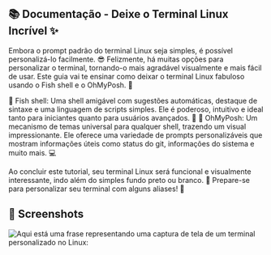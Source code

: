 
## 📚 Documentação - Deixe o Terminal Linux Incrível ✨

Embora o prompt padrão do terminal Linux seja simples, é possível personalizá-lo facilmente. 😎 Felizmente, há muitas opções para personalizar o terminal, tornando-o mais agradável visualmente e mais fácil de usar. Este guia vai te ensinar como deixar o terminal Linux fabuloso usando o Fish shell e o OhMyPosh. 🎨

🔹 Fish shell: Uma shell amigável com sugestões automáticas, destaque de sintaxe e uma linguagem de scripts simples. Ele é poderoso, intuitivo e ideal tanto para iniciantes quanto para usuários avançados. 🚀
🔹 OhMyPosh: Um mecanismo de temas universal para qualquer shell, trazendo um visual impressionante. Ele oferece uma variedade de prompts personalizáveis que mostram informações úteis como status do git, informações do sistema e muito mais. 💻

Ao concluir este tutorial, seu terminal Linux será funcional e visualmente interessante, indo além do simples fundo preto ou branco. 🌈 Prepare-se para personalizar seu terminal com alguns aliases! 🔧
## 📸 Screenshots
![Aqui está uma frase representando uma captura de tela de um terminal personalizado no Linux:](https://iili.io/2t8obFj.png)

